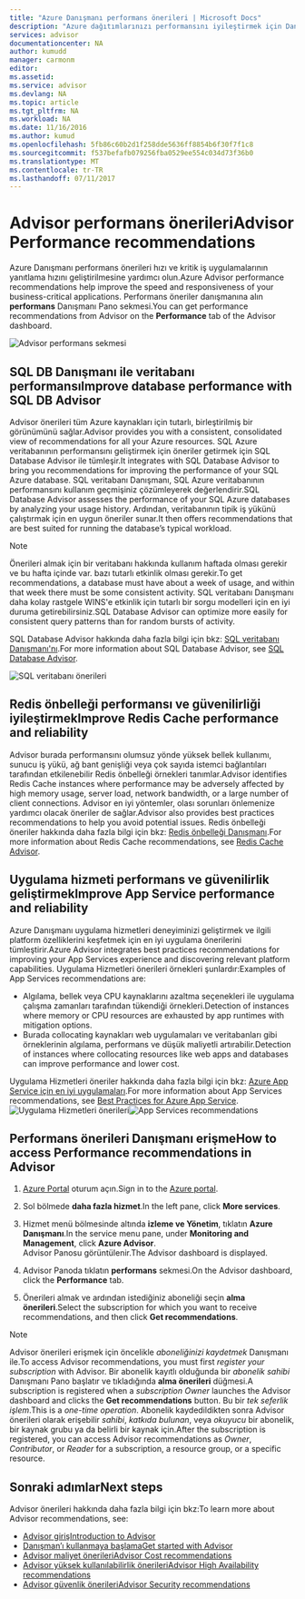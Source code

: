 ```yaml
---
title: "Azure Danışmanı performans önerileri | Microsoft Docs"
description: "Azure dağıtımlarınızı performansını iyileştirmek için Danışmanı'nı kullanın."
services: advisor
documentationcenter: NA
author: kumudd
manager: carmonm
editor: 
ms.assetid: 
ms.service: advisor
ms.devlang: NA
ms.topic: article
ms.tgt_pltfrm: NA
ms.workload: NA
ms.date: 11/16/2016
ms.author: kumud
ms.openlocfilehash: 5fb86c60b2d1f258dde5636ff8854b6f30f7f1c8
ms.sourcegitcommit: f537befafb079256fba0529ee554c034d73f36b0
ms.translationtype: MT
ms.contentlocale: tr-TR
ms.lasthandoff: 07/11/2017
---
```

# <a name="advisor-performance-recommendations"></a><span data-ttu-id="a7acb-103">Advisor performans önerileri</span><span class="sxs-lookup"><span data-stu-id="a7acb-103">Advisor Performance recommendations</span></span>

<span data-ttu-id="a7acb-104">Azure Danışmanı performans önerileri hızı ve kritik iş uygulamalarının yanıtlama hızını geliştirilmesine yardımcı olun.</span><span class="sxs-lookup"><span data-stu-id="a7acb-104">Azure Advisor performance recommendations help improve the speed and responsiveness of your business-critical applications.</span></span> <span data-ttu-id="a7acb-105">Performans öneriler danışmanına alın **performans** Danışmanı Pano sekmesi.</span><span class="sxs-lookup"><span data-stu-id="a7acb-105">You can get performance recommendations from Advisor on the **Performance** tab of the Advisor dashboard.</span></span>

![Advisor performans sekmesi](./media/advisor-performance-recommendations/advisor-performance-tab.png)

## <a name="improve-database-performance-with-sql-db-advisor"></a><span data-ttu-id="a7acb-107">SQL DB Danışmanı ile veritabanı performansı</span><span class="sxs-lookup"><span data-stu-id="a7acb-107">Improve database performance with SQL DB Advisor</span></span>

<span data-ttu-id="a7acb-108">Advisor önerileri tüm Azure kaynakları için tutarlı, birleştirilmiş bir görünümünü sağlar.</span><span class="sxs-lookup"><span data-stu-id="a7acb-108">Advisor provides you with a consistent, consolidated view of recommendations for all your Azure resources.</span></span> <span data-ttu-id="a7acb-109">SQL Azure veritabanının performansını geliştirmek için öneriler getirmek için SQL Database Advisor ile tümleşir.</span><span class="sxs-lookup"><span data-stu-id="a7acb-109">It integrates with SQL Database Advisor to bring you recommendations for improving the performance of your SQL Azure database.</span></span> <span data-ttu-id="a7acb-110">SQL veritabanı Danışmanı, SQL Azure veritabanının performansını kullanım geçmişiniz çözümleyerek değerlendirir.</span><span class="sxs-lookup"><span data-stu-id="a7acb-110">SQL Database Advisor assesses the performance of your SQL Azure databases by analyzing your usage history.</span></span> <span data-ttu-id="a7acb-111">Ardından, veritabanının tipik iş yükünü çalıştırmak için en uygun öneriler sunar.</span><span class="sxs-lookup"><span data-stu-id="a7acb-111">It then offers recommendations that are best suited for running the database’s typical workload.</span></span> 

> [!NOTE]
> <span data-ttu-id="a7acb-112">Önerileri almak için bir veritabanı hakkında kullanım haftada olması gerekir ve bu hafta içinde var. bazı tutarlı etkinlik olması gerekir.</span><span class="sxs-lookup"><span data-stu-id="a7acb-112">To get recommendations, a database must have about a week of usage, and within that week there must be some consistent activity.</span></span> <span data-ttu-id="a7acb-113">SQL veritabanı Danışmanı daha kolay rastgele WINS'e etkinlik için tutarlı bir sorgu modelleri için en iyi duruma getirebilirsiniz.</span><span class="sxs-lookup"><span data-stu-id="a7acb-113">SQL Database Advisor can optimize more easily for consistent query patterns than for random bursts of activity.</span></span>

<span data-ttu-id="a7acb-114">SQL Database Advisor hakkında daha fazla bilgi için bkz: [SQL veritabanı Danışmanı'nı](https://azure.microsoft.com/en-us/documentation/articles/sql-database-advisor/).</span><span class="sxs-lookup"><span data-stu-id="a7acb-114">For more information about SQL Database Advisor, see [SQL Database Advisor](https://azure.microsoft.com/en-us/documentation/articles/sql-database-advisor/).</span></span>

![SQL veritabanı önerileri](./media/advisor-performance-recommendations/advisor-performance-sql.png)

## <a name="improve-redis-cache-performance-and-reliability"></a><span data-ttu-id="a7acb-116">Redis önbelleği performansı ve güvenilirliği iyileştirmek</span><span class="sxs-lookup"><span data-stu-id="a7acb-116">Improve Redis Cache performance and reliability</span></span>

<span data-ttu-id="a7acb-117">Advisor burada performansını olumsuz yönde yüksek bellek kullanımı, sunucu iş yükü, ağ bant genişliği veya çok sayıda istemci bağlantıları tarafından etkilenebilir Redis önbelleği örnekleri tanımlar.</span><span class="sxs-lookup"><span data-stu-id="a7acb-117">Advisor identifies Redis Cache instances where performance may be adversely affected by high memory usage, server load, network bandwidth, or a large number of client connections.</span></span> <span data-ttu-id="a7acb-118">Advisor en iyi yöntemler, olası sorunları önlemenize yardımcı olacak öneriler de sağlar.</span><span class="sxs-lookup"><span data-stu-id="a7acb-118">Advisor also provides best practices recommendations to help you avoid potential issues.</span></span> <span data-ttu-id="a7acb-119">Redis önbelleği öneriler hakkında daha fazla bilgi için bkz: [Redis önbelleği Danışmanı](https://azure.microsoft.com/en-us/documentation/articles/cache-configure/#redis-cache-advisor).</span><span class="sxs-lookup"><span data-stu-id="a7acb-119">For more information about Redis Cache recommendations, see [Redis Cache Advisor](https://azure.microsoft.com/en-us/documentation/articles/cache-configure/#redis-cache-advisor).</span></span>


## <a name="improve-app-service-performance-and-reliability"></a><span data-ttu-id="a7acb-120">Uygulama hizmeti performans ve güvenilirlik geliştirmek</span><span class="sxs-lookup"><span data-stu-id="a7acb-120">Improve App Service performance and reliability</span></span>

<span data-ttu-id="a7acb-121">Azure Danışmanı uygulama hizmetleri deneyiminizi geliştirmek ve ilgili platform özelliklerini keşfetmek için en iyi uygulama önerilerini tümleştirir.</span><span class="sxs-lookup"><span data-stu-id="a7acb-121">Azure Advisor integrates best practices recommendations for improving your App Services experience and discovering relevant platform capabilities.</span></span> <span data-ttu-id="a7acb-122">Uygulama Hizmetleri önerileri örnekleri şunlardır:</span><span class="sxs-lookup"><span data-stu-id="a7acb-122">Examples of App Services recommendations are:</span></span>
* <span data-ttu-id="a7acb-123">Algılama, bellek veya CPU kaynaklarını azaltma seçenekleri ile uygulama çalışma zamanları tarafından tükendiği örnekleri.</span><span class="sxs-lookup"><span data-stu-id="a7acb-123">Detection of instances where memory or CPU resources are exhausted by app runtimes with mitigation options.</span></span>
* <span data-ttu-id="a7acb-124">Burada collocating kaynakları web uygulamaları ve veritabanları gibi örneklerinin algılama, performans ve düşük maliyetli artırabilir.</span><span class="sxs-lookup"><span data-stu-id="a7acb-124">Detection of instances where collocating resources like web apps and databases can improve performance and lower cost.</span></span> 

<span data-ttu-id="a7acb-125">Uygulama Hizmetleri öneriler hakkında daha fazla bilgi için bkz: [Azure App Service için en iyi uygulamaları](https://azure.microsoft.com/en-us/documentation/articles/app-service-best-practices/).</span><span class="sxs-lookup"><span data-stu-id="a7acb-125">For more information about App Services recommendations, see [Best Practices for Azure App Service](https://azure.microsoft.com/en-us/documentation/articles/app-service-best-practices/).</span></span>
<span data-ttu-id="a7acb-126">![Uygulama Hizmetleri önerileri](./media/advisor-performance-recommendations/advisor-performance-app-service.png)</span><span class="sxs-lookup"><span data-stu-id="a7acb-126">![App Services recommendations](./media/advisor-performance-recommendations/advisor-performance-app-service.png)</span></span>

## <a name="how-to-access-performance-recommendations-in-advisor"></a><span data-ttu-id="a7acb-127">Performans önerileri Danışmanı erişme</span><span class="sxs-lookup"><span data-stu-id="a7acb-127">How to access Performance recommendations in Advisor</span></span>

1. <span data-ttu-id="a7acb-128">[Azure Portal](https://portal.azure.com) oturum açın.</span><span class="sxs-lookup"><span data-stu-id="a7acb-128">Sign in to the [Azure portal](https://portal.azure.com).</span></span>

2. <span data-ttu-id="a7acb-129">Sol bölmede **daha fazla hizmet**.</span><span class="sxs-lookup"><span data-stu-id="a7acb-129">In the left pane, click **More services**.</span></span>

3. <span data-ttu-id="a7acb-130">Hizmet menü bölmesinde altında **izleme ve Yönetim**, tıklatın **Azure Danışmanı**.</span><span class="sxs-lookup"><span data-stu-id="a7acb-130">In the service menu pane, under **Monitoring and Management**, click **Azure Advisor**.</span></span>  
 <span data-ttu-id="a7acb-131">Advisor Panosu görüntülenir.</span><span class="sxs-lookup"><span data-stu-id="a7acb-131">The Advisor dashboard is displayed.</span></span>

4. <span data-ttu-id="a7acb-132">Advisor Panoda tıklatın **performans** sekmesi.</span><span class="sxs-lookup"><span data-stu-id="a7acb-132">On the Advisor dashboard, click the **Performance** tab.</span></span>

5. <span data-ttu-id="a7acb-133">Önerileri almak ve ardından istediğiniz aboneliği seçin **alma önerileri**.</span><span class="sxs-lookup"><span data-stu-id="a7acb-133">Select the subscription for which you want to receive recommendations, and then click **Get recommendations**.</span></span>

> [!NOTE]
> <span data-ttu-id="a7acb-134">Advisor önerileri erişmek için öncelikle *aboneliğinizi kaydetmek* Danışmanı ile.</span><span class="sxs-lookup"><span data-stu-id="a7acb-134">To access Advisor recommendations, you must first *register your subscription* with Advisor.</span></span> <span data-ttu-id="a7acb-135">Bir abonelik kayıtlı olduğunda bir *abonelik sahibi* Danışmanı Pano başlatır ve tıkladığında **alma önerileri** düğmesi.</span><span class="sxs-lookup"><span data-stu-id="a7acb-135">A subscription is registered when a *subscription Owner* launches the Advisor dashboard and clicks the **Get recommendations** button.</span></span> <span data-ttu-id="a7acb-136">Bu bir *tek seferlik işlem*.</span><span class="sxs-lookup"><span data-stu-id="a7acb-136">This is a *one-time operation*.</span></span> <span data-ttu-id="a7acb-137">Abonelik kaydedildikten sonra Advisor önerileri olarak erişebilir *sahibi*, *katkıda bulunan*, veya *okuyucu* bir abonelik, bir kaynak grubu ya da belirli bir kaynak için.</span><span class="sxs-lookup"><span data-stu-id="a7acb-137">After the subscription is registered, you can access Advisor recommendations as *Owner*, *Contributor*, or *Reader* for a subscription, a resource group, or a specific resource.</span></span>

## <a name="next-steps"></a><span data-ttu-id="a7acb-138">Sonraki adımlar</span><span class="sxs-lookup"><span data-stu-id="a7acb-138">Next steps</span></span>

<span data-ttu-id="a7acb-139">Advisor önerileri hakkında daha fazla bilgi için bkz:</span><span class="sxs-lookup"><span data-stu-id="a7acb-139">To learn more about Advisor recommendations, see:</span></span>

* [<span data-ttu-id="a7acb-140">Advisor giriş</span><span class="sxs-lookup"><span data-stu-id="a7acb-140">Introduction to Advisor</span></span>](advisor-overview.md)
* [<span data-ttu-id="a7acb-141">Danışman’ı kullanmaya başlama</span><span class="sxs-lookup"><span data-stu-id="a7acb-141">Get started with Advisor</span></span>](advisor-get-started.md)
* [<span data-ttu-id="a7acb-142">Advisor maliyet önerileri</span><span class="sxs-lookup"><span data-stu-id="a7acb-142">Advisor Cost recommendations</span></span>](advisor-performance-recommendations.md)
* [<span data-ttu-id="a7acb-143">Advisor yüksek kullanılabilirlik önerileri</span><span class="sxs-lookup"><span data-stu-id="a7acb-143">Advisor High Availability recommendations</span></span>](advisor-high-availability-recommendations.md)
* [<span data-ttu-id="a7acb-144">Advisor güvenlik önerileri</span><span class="sxs-lookup"><span data-stu-id="a7acb-144">Advisor Security recommendations</span></span>](advisor-security-recommendations.md)

